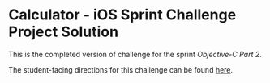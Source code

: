 # Calculator - iOS Sprint Challenge Project Solution

This is the completed version of challenge for the sprint _Objective-C Part 2_.

The student-facing directions for this challenge can be found [here](https://github.com/LambdaSchool/ios-sprint-challenge-random-users).
